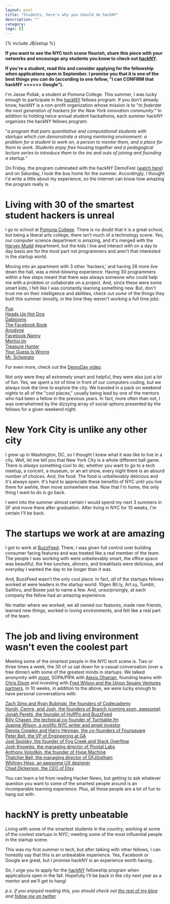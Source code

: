 ```yaml
---
layout: post
title: "Students, here's why you should do hackNY"
description: ""
category: 
tags: []
---
```

{% include JB/setup %}

**If you want to see the NYC tech scene flourish, share this piece with your networks and encourage any students you know to check out [hackNY](http://hackny.org).**

**If you're a student, read this and consider applying for the fellowship when applications open in September. I promise you that it is one of the best things you can do (according to one fellow, "I can CONFIRM that hackNY >>>>>> Google").**

I'm Jesse Pollak, a student at Pomona College. This summer, I was lucky enough to participate in the [hackNY](http://hackny.org/a/) fellows program. If you don't already know, hackNY is a non-profit organization whose mission is to "*to federate the next generation of hackers for the New York innovation community*." In addition to holding twice annual student hackathons, each summer hackNY organizes the hackNY fellows program:

"*a program that pairs quantitative and computational students with startups which can demonstrate a strong mentoring environment: a problem for a student to work on, a person to mentor them, and a place for them to work. Students enjoy free housing together and a pedagogical lecture series to introduce them to the ins and outs of joining and founding a startup.*"

On Friday, the program culminated with the hackNY DemoFest ([watch here](http://new.livestream.com/hackNYlive/demofest2012/)) and on Saturday, I took the bus home for the summer. Accordingly, I thought I'd write a little about my experience, so the internet can know how amazing the program really is. 

# Living with 30 of the smartest student hackers is unreal

I go to school at [Pomona College](http://pomona.edu). There is no doubt that it is a great school, but being a liberal arts college, there isn't much of a technology scene. Yes, our computer science department is amazing, and it's merged with the [Harvey Mudd](http://www.hmc.edu) department, but the kids I live and interact with on a day to day basis are for the most part not programmers and aren't that interested in the startup world.

Moving into an apartment with 3 other 'hackers,' and having 28 more live down the hall, was a mind-blowing experience. Having 30 programmers within a few steps meant that there was always someone who could help me with a problem or collaborate on a project. And, since these were some smart kids, I felt like I was constantly learning something new. But, don't trust me on their intelligence and abilities, check out *some* of the things they built this summer (mostly, in the time they weren't working a full time job):

[Pup](http://dtdg.co/get-pup)  
[Heads Up Hot Dog](http://emmettbutler.com/headsup/)  
[Dablooms](https://github.com/bitly/dablooms)  
[The Facebook Book](http://hackaday.com/2012/07/30/hackathon-results-in-the-facebook-book/)  
[Anodyne](http://www.anodynegame.com)  
[Facebook Nanny](http://bit.ly/FacebookNanny)   
[Mentor.im](http://mentor.im)  
[Treasure Hunter](http://amazonspider.herokuapp.com)  
[Your Guess Is Wrong](http://yourguessiswrong.phpfogapp.com)  
[Mr. Schemato](http://hack.parsely.com)  

For even more, check out the [DemoDay video](http://new.livestream.com/hackNYlive/demofest2012/).

Not only were they all extremely smart and helpful, they were also just a lot of fun. Yes, we spent a lot of time in front of our computers coding, but we always took the time to explore the city. We traveled in a pack on weekend nights to all of the "cool places," usually being lead by one of the mentors who had been a fellow in the previous years. In fact, more often than not, I was overwhelmed by the dizzying array of social options presented by the fellows for a given weekend night.

# New York City is unlike any other city

I grew up in Washington, DC, so I thought I knew what it was like to live in a city. Well, let me tell you that New York City is a whole different ball game. There is *always* something cool to do; whether you want to go to a tech meetup, a concert, a museum, or an art show, every night there is an absurd number of choices. And, the food. The food is unbelievably delicious and it's always open. It's hard to appreciate these benefits of NYC until you live there for awhile, then move somewhere else. Now that I'm home, the only thing I want to do is go back. 

I went into the summer almost certain I would spend my next 3 summers in SF and move there after graduation. After living in NYC for 10 weeks, I'm certain I'll be back.

# The startups we work at are amazing

I got to work at [BuzzFeed](http://buzzfeed.com). There, I was given full control over building consumer facing features and was treated like a real member of the team. The people I was working with were unbelievably smart, the office space was beautiful, the free lunches, dinners, and breakfasts were delicious, and everyday I wanted the day to be longer than it was.

And, BuzzFeed wasn't the only cool place. In fact, *all* of the startups fellows worked at were leaders in the startup world: 10gen Bit.ly, Art.sy, Tumblr, Sailthru, and Boxee just to name a few. And, unsurprisingly, at each company the fellow had an amazing experience. 

No matter where we worked, we all owned our features, made new friends, learned new things, worked in loving environments, and felt like a real part of the team.

# The job and living environment wasn't even the coolest part

Meeting some of the smartest people in the NYC tech scene is. Two or three times a week, the 30 of us sat down for a casual conversation (over a free dinner) with some of the greatest minds in startups. We talked anonymity with [moot](http://en.wikipedia.org/wiki/Christopher_Poole), SOPA/PIPA with [Alexis Ohanian](http://en.wikipedia.org/wiki/Alexis_Ohanian), founding teams with [Chris Dixon](http://cdixon.org) and investing with [Fred Wilson and the Union Square Ventures partners](http://www.usv.com). In 10 weeks, in addition to the above, we were lucky enough to have personal conversations with:

[Zach Sims and Ryan Bubinski, the founders of Codecademy](http://codecademy)  
[Hursh, Cemre, and Josh, the founders of Branch (coming soon, awesome)](http://branch.com)  
[Jonah Peretti, the founder of HuffPo and BuzzFeed](http://en.wikipedia.org/wiki/Jonah_Peretti)  
[Billy Chasen, the technical co-founder of Turntable.fm](https://twitter.com/billychasen/)  
[Joanne Wilson, a prolific NYC writer and angel investor](http://www.gothamgal.com)  
[Dennis Crowley and Harry Heyman, the co-founders of Foursquare](http://foursquare.com)  
[Peter Bell, the VP of Engineering at GA](https://es.twitter.com/PeterBell)  
[Joel Spolsky, the founder of Fog Creek and Stack Overflow](http://www.joelonsoftware.com)  
[Josh Knowles, the managing director of Pivotal Labs](http://joshknowles.com)  
[Anthony Volodkin, the founder of Hype Machine](http://hypem.com)  
[Thatcher Bell, the managing director of DFJGotham](http://www.dfjgotham.com/bio_thatcher.html)  
[Whitney Hess, an awesome UX designer](http://jessepollak.me/2012/07/17/a-developers-framework-for-ux-design/)  
[Chad Dickerson, the CEO of Etsy](https://twitter.com/chaddickerson/)  

You can learn a lot from reading Hacker News, but getting to ask whatever question you want to some of the smartest people around is an incomparable learning experience. Plus, all these people are a lot of fun to hang out with.

# hackNY is pretty unbeatable

Living with some of the smartest students in the country; working at some of the coolest startups in NYC; meeting some of the most influential people in the startup scene. 

This was my first summer in tech, but after talking with other fellows, I can honestly say that this is an unbeatable experience. Yes, Facebook or Google are great, but I promise hackNY is an experience worth having.

So, I urge you to apply for the [hackNY](http://hackny.org) fellowship program when applications open in the fall. Hopefully I'll be back in the city next year as a mentor and we'll get to hang!

*p.s. if you enjoyed reading this, you should check out [the rest of my blog](http://jessepollak.me) and [follow me on twitter](http://twitter.com/jessepollak).*